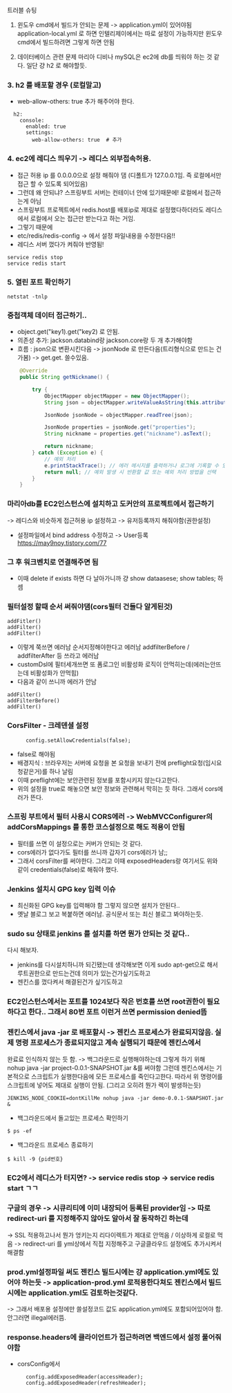 트러블 슈팅 

1. 윈도우 cmd에서 빌드가 안되는 문제
-> application.yml이 있어야됨
application-local.yml 로 하면 인텔리제이에서는 
따로 설정이 가능하지만 윈도우 cmd에서 빌드하려면
그렇게 하면 안됨

2. 데이터베이스 관련 문제
마리아 디비나 mySQL은 ec2에 db를 띄워야 하는 것 같다.
일단 걍 h2 로 해야할듯.



### 3. h2 를 배포할 경우 (로컬말고)
- web-allow-others: true 추가 해주어야 한다.
```
  h2:
    console:
      enabled: true
      settings:
        web-allow-others: true  # 추가
```


### 4. ec2에 레디스 띄우기 -> 레디스 외부접속허용.
- 접근 허용 ip 를 0.0.0.0으로 설정 해줘야 댐 (디폴트가 127.0.0.1임. 즉 로컬에서만 접근 할 수 있도록 되어있음)
- 그런데 왜 안되냐? 스프링부트 서버는 컨테이너 안에 있기때문에! 로컬에서 접근하는게 아님
- 스프링부트 프로젝트에서 redis.host를 배포ip로 제대로 설정했다하더라도 레디스에서 로컬에서 오는 접근만 받는다고 하는 거임.
- 그렇기 때문에
- etc/redis/redis-config -> 에서 설정 파일내용을 수정한다음!!
- 레디스 서버 껐다가 켜줘야 반영됨!
```
service redis stop
service redis start
```

### 5. 열린 포트 확인하기
```
netstat -tnlp
```

### 중첩객체 데이터 접근하기..
- object.get("key1).get("key2) 로 안됨.
- 의존성 추가: jackson.databind랑 jackson.core랑 두 개 추가해야함 
- 흐름 : json으로 변환시킨다음 -> jsonNode 로 만든다음(트리형식으로 만드는 건가봄) -> get.get. 쓸수있음.
```java
    @Override
    public String getNickname() {

        try {
            ObjectMapper objectMapper = new ObjectMapper();
            String json = objectMapper.writeValueAsString(this.attributes);

            JsonNode jsonNode = objectMapper.readTree(json);

            JsonNode properties = jsonNode.get("properties");
            String nickname = properties.get("nickname").asText();

            return nickname;
        } catch (Exception e) {
            // 예외 처리
            e.printStackTrace(); // 에러 메시지를 출력하거나 로그에 기록할 수 있음
            return null; // 예외 발생 시 반환할 값 또는 예외 처리 방법을 선택
        }
    }
```


### 마리아db를 EC2인스턴스에 설치하고 도커안의 프로젝트에서 접근하기 
-> 레디스와 비슷하게 접근허용 ip 설정하고
-> 유저등록까지 해줘야함(권한설정)
- 설정파일에서 bind address 수정하고 -> User등록 
https://may9noy.tistory.com/77

### 그 후 워크벤치로 연결해주면 됨
- 이때 delete if exists 하면 다 날아가니까 
걍 show dataasese;
show tables; 하셈


### 필터설정 할때 순서 써줘야댐(cors필터 건들다 알게된것) 
```
addFitler()
addFilter()
addFilter()
```
- 이렇게 쭉쓰면 에러남 순서지정해야한다고 에러남 addfilterBefore / addfilterAfter 등 쓰라고 에러남 
- customDsl에 필터세개쓰면 또 폼로그인 비활성화 로직이 안먹히는데(에러는안뜨는데 비활성화가 안먹힘) 
- 다음과 같이 쓰니까 에러가 안남 
```
addFilter()
addFilterBefore()
addFilter()
```

### CorsFilter - 크레덴셜 설정
```
      config.setAllowCredentials(false);
```
- false로 해야됨
- 배경지식 : 브라우저는 서버에 요청을 본 요청을 보내기 전에 preflight요청(임시요청같은거)를 하나 날림 
- 이때 preflight에는 보안관련된 정보를 포함시키지 않는다고한다.
- 위의 설정을 true로 해놓으면 보안 정보와 관련해서 막히는 듯 하다. 그래서 cors에러가 뜬다.


### 스프링 부트에서 필터 사용시 CORS에러 -> WebMVCConfigurer의 addCorsMappings 를 통한 코스설정으로 해도 적용이 안됨
- 필터를 쓰면 이 설정으로는 커버가 안되는 것 같다.
- cors에러가 없다가도 필터를 쓰니까 갑자기 cors에러가 남;;
- 그래서 corsFilter를 써야한다. 그리고 이때 exposedHeaders랑 여기서도 위와 같이 credentials(false)로 해줘야 했다.


### Jenkins 설치시 GPG key 입력 이슈 
- 최신화된 GPG key를 입력해야 함 그렇지 않으면 설치가 안된다..
- 옛날 블로그 보고 복붙하면 에러남. 공식문서 또는 최신 블로그 봐야하는듯.



### sudo su 상태로 jenkins 를 설치를 하면 뭔가 안되는 것 같다..
다시 해보자.
- jenkins를 다시설치하니까 되긴됐는데 생각해보면 이게 sudo apt-get으로 해서 루트권한으로 만드는건데 의미가 있는건가싶기도하고
- 젠킨스를 껐다켜서 해결된건가 싶기도하고 

### EC2인스턴스에서는 포트를 1024보다 작은 번호를 쓰면 root권한이 필요하다고 한다.. 그래서 80번 포트 이런거 쓰면 permission denied뜸



### 젠킨스에서 java -jar 로 배포할시 -> 젠킨스 프로세스가 완료되지않음. 실제 명령 프로세스가 종료되지않고 계속 실행되기 때문에 젠킨스에서
완료료 인식하지 않는 듯 함. -> 백그라운드로 실행해야하는데  그렇게 하기 위해 nohup java -jar project-0.0.1-SNAPSHOT.jar &를 써야함
그런데 젠킨스에서는 기본적으로 스크립트가 실행한다음에 모든 프로세스를 죽인다고한다. 따라서 위 명령어를 스크립트에 넣어도 제대로 실행이 안됨.
(그리고 오히려 뭔가 렉이 발생하는듯)
```
JENKINS_NODE_COOKIE=dontKillMe nohup java -jar demo-0.0.1-SNAPSHOT.jar &
```
- 백그라운드에서 돌고있는 프로세스 확인하기 
```
$ ps -ef
```
- 백그라운드 프로세스 종료하기
```
$ kill -9 {pid번호}
```


### EC2에서 레디스가 터지면? -> service redis stop -> service redis start ㄱㄱ

### 구글의 경우 -> 시큐리티에 이미 내장되어 등록된 provider임 -> 따로 redirect-uri 를 지정해주지 않아도 알아서 잘 동작하긴 하는데
-> SSL 적용하고나서 뭔가 엉키는지 리다이렉트가 제대로 안먹음 / 이상하게 로컬로 먹음 -> redirect-uri 를 yml상에서 직접 지정해주고 구글클라우드 설정에도 추가시켜서 해결함


### prod.yml설정파일 써도 젠킨스 빌드시에는 걍 application.yml에도 있어야 하는듯 -> application-prod.yml 로적용한다쳐도 젠킨스에서 빌드시에는 application.yml도 검토하는것같다.
-> 그래서 배포용 설정에만 쓸설정코드 값도 application.yml에도 포함되어있어야 함. 안그러면 illegal에러뜸.


### response.headers에 클라이언트가 접근하려면 백엔드에서 설정 풀어줘야함
- corsConfig에서
```
      config.addExposedHeader(accessHeader);
      config.addExposedHeader(refreshHeader);
```